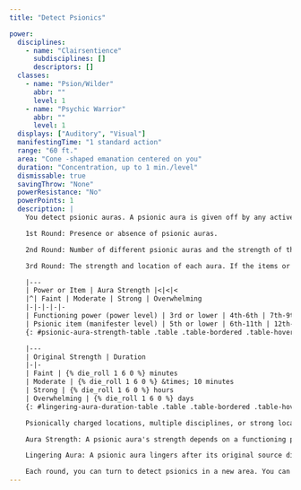 ```yaml
---
title: "Detect Psionics"

power:
  disciplines:
    - name: "Clairsentience"
      subdisciplines: []
      descriptors: []
  classes:
    - name: "Psion/Wilder"
      abbr: ""
      level: 1
    - name: "Psychic Warrior"
      abbr: ""
      level: 1
  displays: ["Auditory", "Visual"]
  manifestingTime: "1 standard action"
  range: "60 ft."
  area: "Cone -shaped emanation centered on you"
  duration: "Concentration, up to 1 min./level"
  dismissable: true
  savingThrow: "None"
  powerResistance: "No"
  powerPoints: 1
  description: |
    You detect psionic auras. A psionic aura is given off by any active or permanent power, or during the use of any psionic feat. Characters who have levels in a psionic class, creatures with the psionic subtype, and creatures with the Wild Talent feat possess psionic auras. The amount of information revealed by the manifestation of this power depends on how long you study a particular area or subject.

    1st Round: Presence or absence of psionic auras.

    2nd Round: Number of different psionic auras and the strength of the most potent aura.

    3rd Round: The strength and location of each aura. If the items or creatures bearing the auras are in line of sight, you can make Psicraft checks to determine the discipline involved in each aura. (Make one check per aura; DC 15 + power level, or 15 + one-half manifester level for an effect that is not created by a power, such as that of a psionic item.)

    |---
    | Power or Item | Aura Strength |<|<|<
    |^| Faint | Moderate | Strong | Overwhelming
    |-|-|-|-|-
    | Functioning power (power level) | 3rd or lower | 4th-6th | 7th-9th | 10th+ (deity-level)
    | Psionic item (manifester level) | 5th or lower | 6th-11th | 12th-20th | 21st+ (artifact)
    {: #psionic-aura-strength-table .table .table-bordered .table-hover .table-striped data-caption="Table: Psionic Aura Strength" }

    |---
    | Original Strength | Duration
    |-|-
    | Faint | {% die_roll 1 6 0 %} minutes
    | Moderate | {% die_roll 1 6 0 %} &times; 10 minutes
    | Strong | {% die_roll 1 6 0 %} hours
    | Overwhelming | {% die_roll 1 6 0 %} days
    {: #lingering-aura-duration-table .table .table-bordered .table-hover .table-striped data-caption="Table: Lingering Aura Duration" }

    Psionically charged locations, multiple disciplines, or strong local psionic emanations may confuse or conceal weaker auras.

    Aura Strength: A psionic aura's strength depends on a functioning power's level or an item's manifester level. If an aura falls into more than one category, detect psionics indicates the stronger of the two. Detection of an overwhelming aura (see the accompanying table) dazes you for 1 round and the power ends.

    Lingering Aura: A psionic aura lingers after its original source dissipates (in the case of a power) or is destroyed (in the case of a psionic item). If detect psionics is manifested and directed at such a location, the power indicates an aura of dim (even weaker than a faint aura). How long the aura lingers at this dim level depends on its original strength:

    Each round, you can turn to detect psionics in a new area. You can tell the difference between magical and psionic auras. The power can penetrate barriers, but 1 foot of stone, 1 inch of common metal, a thin sheet of lead, or 3 feet of wood or dirt blocks it.
---
```


